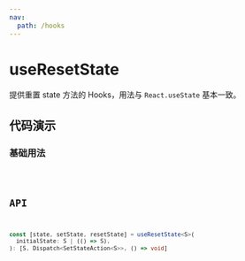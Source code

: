 ```yaml
---
nav:
  path: /hooks
---
```


# useResetState

提供重置 state 方法的 Hooks，用法与 `React.useState` 基本一致。

## 代码演示

### 基础用法

<code src="./demo/demo1.tsx" />

## API

```typescript
const [state, setState, resetState] = useResetState<S>(
  initialState: S | (() => S),
): [S, Dispatch<SetStateAction<S>>, () => void]
```
